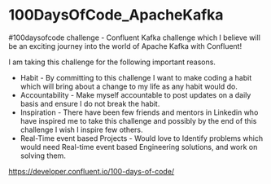 # 100DaysOfCode_ApacheKafka
#100daysofcode challenge - Confluent Kafka challenge which I believe  will be an exciting journey into the world of Apache Kafka with Confluent!

I am taking this challenge for the following important reasons.

- Habit - By committing to this challenge I want to make coding a habit which will bring about a change to my life as any habit would do.
- Accountability - Make myself accountable to post updates on a daily basis and ensure I do not break the habit.
- Inspiration - There have been few friends and mentors in Linkedin who have inspired me to take this challenge and possibly by the end of this challenge I wish I inspire few others.
- Real-Time event based Projects - Would love to Identify problems which would need Real-time event based  Engineering solutions, and work on solving them.

https://developer.confluent.io/100-days-of-code/

